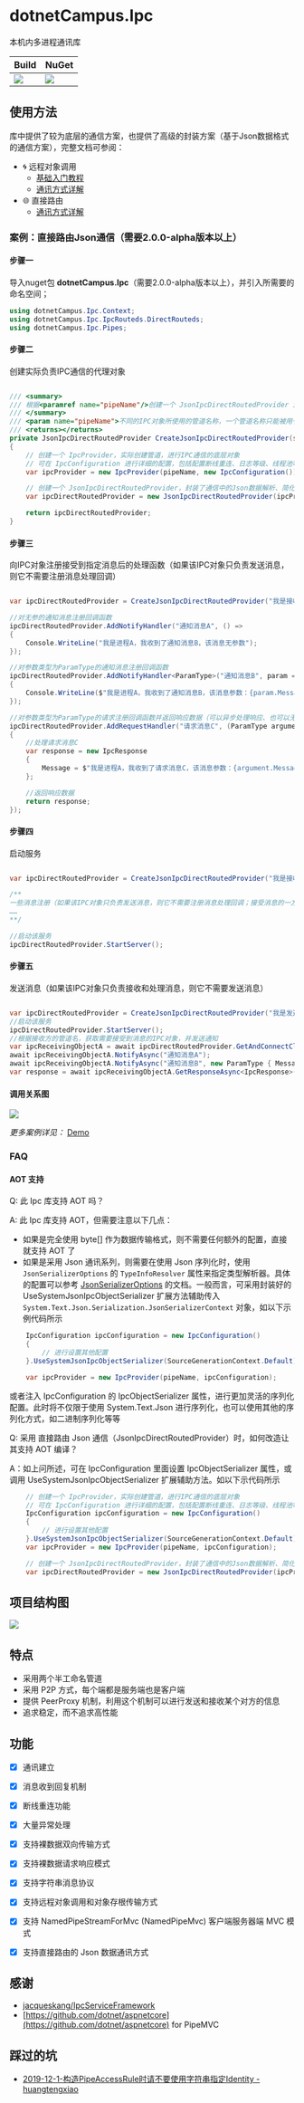 ﻿# dotnetCampus.Ipc

本机内多进程通讯库

| Build | NuGet |
|--|--|
|![](https://github.com/dotnet-campus/dotnetCampus.Ipc/workflows/.NET%20Core/badge.svg)|[![](https://img.shields.io/nuget/v/dotnetCampus.Ipc.svg)](https://www.nuget.org/packages/dotnetCampus.Ipc)|


## 使用方法

库中提供了较为底层的通信方案，也提供了高级的封装方案（基于Json数据格式的通信方案），完整文档可参阅：

- 🌀 远程对象调用
    - [基础入门教程](./docs/IpcObject.01.md)
    - [通讯方式详解](./docs/IpcObject.02.md)
- 🌐 直接路由
    - [通讯方式详解](./docs/JsonIpcDirectRouted.md)

### 案例：直接路由Json通信（需要2.0.0-alpha版本以上）

#### 步骤一

导入nuget包 **dotnetCampus.Ipc**（需要2.0.0-alpha版本以上），并引入所需要的命名空间；

``` C#
using dotnetCampus.Ipc.Context;
using dotnetCampus.Ipc.IpcRouteds.DirectRouteds;
using dotnetCampus.Ipc.Pipes;
```

#### 步骤二

创建实际负责IPC通信的代理对象

``` C#

/// <summary>
/// 根据<paramref name="pipeName"/>创建一个 JsonIpcDirectRoutedProvider 对象
/// </summary>
/// <param name="pipeName">不同的IPC对象所使用的管道名称，一个管道名称只能被用于一个IPC对象</param>
/// <returns></returns>
private JsonIpcDirectRoutedProvider CreateJsonIpcDirectRoutedProvider(string pipeName)
{
    // 创建一个 IpcProvider，实际创建管道，进行IPC通信的底层对象
    // 可在 IpcConfiguration 进行详细的配置，包括配置断线重连、日志等级、线程池等等
    var ipcProvider = new IpcProvider(pipeName, new IpcConfiguration());

    // 创建一个 JsonIpcDirectRoutedProvider，封装了通信中的Json数据解析、简化方法调用
    var ipcDirectRoutedProvider = new JsonIpcDirectRoutedProvider(ipcProvider);

    return ipcDirectRoutedProvider;
}

```

#### 步骤三

向IPC对象注册接受到指定消息后的处理函数（如果该IPC对象只负责发送消息，则它不需要注册消息处理回调）

``` C#

var ipcDirectRoutedProvider = CreateJsonIpcDirectRoutedProvider("我是接收消息的IPC对象");

//对无参的通知消息注册回调函数
ipcDirectRoutedProvider.AddNotifyHandler("通知消息A", () => 
{
    Console.WriteLine("我是进程A，我收到了通知消息B，该消息无参数");
});

//对参数类型为ParamType的通知消息注册回调函数
ipcDirectRoutedProvider.AddNotifyHandler<ParamType>("通知消息B", param => 
{
    Console.WriteLine($"我是进程A，我收到了通知消息B，该消息参数：{param.Message}");
});

//对参数类型为ParamType的请求注册回调函数并返回响应数据（可以异步处理响应、也可以无参）
ipcDirectRoutedProvider.AddRequestHandler("请求消息C", (ParamType argument) =>
{
    //处理请求消息C
    var response = new IpcResponse
    {
        Message = $"我是进程A，我收到了请求消息C，该消息参数：{argument.Message}"
    };

    //返回响应数据
    return response;
});

```

#### 步骤四

启动服务

``` C#

var ipcDirectRoutedProvider = CreateJsonIpcDirectRoutedProvider("我是接收消息的IPC对象");

/**
一些消息注册（如果该IPC对象只负责发送消息，则它不需要注册消息处理回调；接受消息的一方需要注册接收到消息后的处理函数）
……
**/

//启动该服务
ipcDirectRoutedProvider.StartServer();

```

#### 步骤五

发送消息（如果该IPC对象只负责接收和处理消息，则它不需要发送消息）

``` C#

var ipcDirectRoutedProvider = CreateJsonIpcDirectRoutedProvider("我是发送消息的IPC对象");
//启动该服务
ipcDirectRoutedProvider.StartServer();
//根据接收方的管道名，获取需要接受到消息的IPC对象，并发送通知
var ipcReceivingObjectA = await ipcDirectRoutedProvider.GetAndConnectClientAsync("我是接收消息的IPC对象");
await ipcReceivingObjectA.NotifyAsync("通知消息A");
await ipcReceivingObjectA.NotifyAsync("通知消息B", new ParamType { Message = "我发送的通知消息是XXX" });
var response = await ipcReceivingObjectA.GetResponseAsync<IpcResponse>("请求消息C", new ParamType { Message = "我发送的请求消息XXX" });

```

#### 调用关系图

![](./docs/image/README/zh-CN/sample0.png)

*更多案例详见：* [Demo](https://github.com/dotnet-campus/dotnetCampus.Ipc/tree/master/demo)

### FAQ

#### AOT 支持

Q: 此 Ipc 库支持 AOT 吗？

A: 此 Ipc 库支持 AOT，但需要注意以下几点：

- 如果是完全使用 byte[] 作为数据传输格式，则不需要任何额外的配置，直接就支持 AOT 了
- 如果是采用 Json 通讯系列，则需要在使用 Json 序列化时，使用 `JsonSerializerOptions` 的 `TypeInfoResolver` 属性来指定类型解析器。具体的配置可以参考 [JsonSerializerOptions](https://learn.microsoft.com/dotnet/api/system.text.json.jsonserializeroptions?view=dotnet-plat-ext-7.0) 的文档。一般而言，可采用封装好的 UseSystemJsonIpcObjectSerializer 扩展方法辅助传入 `System.Text.Json.Serialization.JsonSerializerContext` 对象，如以下示例代码所示

``` C#
    IpcConfiguration ipcConfiguration = new IpcConfiguration()
    {
        // 进行设置其他配置
    }.UseSystemJsonIpcObjectSerializer(SourceGenerationContext.Default);

    var ipcProvider = new IpcProvider(pipeName, ipcConfiguration);
```

或者注入 IpcConfiguration 的 IpcObjectSerializer 属性，进行更加灵活的序列化配置。此时将不仅限于使用 System.Text.Json 进行序列化，也可以使用其他的序列化方式，如二进制序列化等等

Q: 采用 直接路由 Json 通信（JsonIpcDirectRoutedProvider）时，如何改造让其支持 AOT 编译？

A：如上问所述，可在 IpcConfiguration 里面设置 IpcObjectSerializer 属性，或调用 UseSystemJsonIpcObjectSerializer 扩展辅助方法。如以下示代码所示

``` C#
    // 创建一个 IpcProvider，实际创建管道，进行IPC通信的底层对象
    // 可在 IpcConfiguration 进行详细的配置，包括配置断线重连、日志等级、线程池等等
    IpcConfiguration ipcConfiguration = new IpcConfiguration()
    {
        // 进行设置其他配置
    }.UseSystemJsonIpcObjectSerializer(SourceGenerationContext.Default);
    var ipcProvider = new IpcProvider(pipeName, ipcConfiguration);

    // 创建一个 JsonIpcDirectRoutedProvider，封装了通信中的Json数据解析、简化方法调用
    var ipcDirectRoutedProvider = new JsonIpcDirectRoutedProvider(ipcProvider);
```


## 项目结构图

![](./docs/image/README/zh-CN/Architecture0.png)

## 特点

- 采用两个半工命名管道
- 采用 P2P 方式，每个端都是服务端也是客户端
- 提供 PeerProxy 机制，利用这个机制可以进行发送和接收某个对方的信息
- 追求稳定，而不追求高性能

## 功能

- [x] 通讯建立
- [x] 消息收到回复机制
- [x] 断线重连功能
- [x] 大量异常处理

- [x] 支持裸数据双向传输方式
- [x] 支持裸数据请求响应模式
- [x] 支持字符串消息协议
- [x] 支持远程对象调用和对象存根传输方式
- [x] 支持 NamedPipeStreamForMvc (NamedPipeMvc) 客户端服务器端 MVC 模式
- [x] 支持直接路由的 Json 数据通讯方式


## 感谢

- [jacqueskang/IpcServiceFramework](https://github.com/jacqueskang/IpcServiceFramework)
- [https://github.com/dotnet/aspnetcore](https://github.com/dotnet/aspnetcore) for PipeMVC

## 踩过的坑

- [2019-12-1-构造PipeAccessRule时请不要使用字符串指定Identity - huangtengxiao](https://huangtengxiao.gitee.io/post/%E6%9E%84%E9%80%A0PipeAccessRule%E6%97%B6%E8%AF%B7%E4%B8%8D%E8%A6%81%E4%BD%BF%E7%94%A8%E5%AD%97%E7%AC%A6%E4%B8%B2%E6%8C%87%E5%AE%9AIdentity.html)
